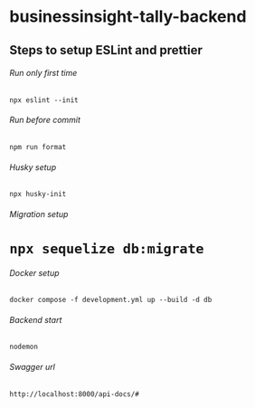 # businessinsight-tally-backend

## Steps to setup ESLint and prettier

###### Run only first time

`npx eslint --init`

###### Run before commit

`npm run format`

###### Husky setup

`npx husky-init`
###### Migration setup

# `npx sequelize db:migrate`

###### Docker setup

`docker compose -f development.yml up --build -d db`

###### Backend start

`nodemon`

###### Swagger url

`http://localhost:8000/api-docs/#`
